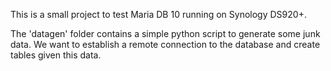 This is a small project to test Maria DB 10 running on Synology DS920+.

The 'datagen' folder contains a simple python script to generate some junk data. We want to establish a remote connection to the database and create tables given this data.